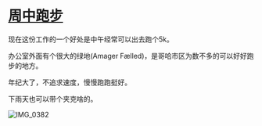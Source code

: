 # [周中跑步](https://github.com/cufezhusy/cufezhusy.github.io/issues/5)

现在这份工作的一个好处是中午经常可以出去跑个5k。

办公室外面有个很大的绿地(Amager Fælled)，是哥哈市区为数不多的可以好好跑步的地方。

年纪大了，不追求速度，慢慢跑跑挺好。

下雨天也可以带个夹克啥的。


![IMG_0382](https://github.com/user-attachments/assets/0e142987-12af-430d-9326-e379366ed2d6)
